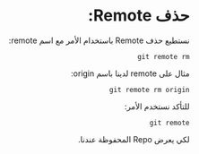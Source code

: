 <div dir="rtl" styyle="text-align:right">


# حذف Remote:

نستطيع حذف Remote باستخدام الأمر مع اسم remote:

`git remote rm`

مثال على remote لدينا باسم origin:

`git remote rm origin`

للتأكد نستخدم الأمر:

`git remote`

لكي يعرض Repo المحفوظة عندنا.



</div>
